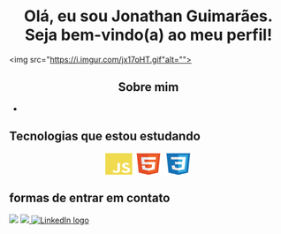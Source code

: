 
<body>


<h1 align= "center"> Olá, eu sou Jonathan Guimarães. Seja bem-vindo(a) ao meu perfil! </h1>

<img src="https://i.imgur.com/jx17oHT.gif"alt="">





<h2 align="center"> Sobre mim </h2>

<div>


<ul>
<li></li>
</ul>
</div>


<h2>Tecnologias que estou estudando</h2>
<div align="center" style="display: inline_block">
<img align="center" alt="Jonathan-Js" height="40" width="50" src="https://raw.githubusercontent.com/devicons/devicon/master/icons/javascript/javascript-plain.svg">
<img align="center" alt="Jonathan-HTML" height="40" width="50" src="https://raw.githubusercontent.com/devicons/devicon/master/icons/html5/html5-original.svg">
<img align="center" alt="Jonathan-CSS" height="40" width="50" src="https://raw.githubusercontent.com/devicons/devicon/master/icons/css3/css3-original.svg">
</div> 
<h2>formas de entrar em contato</h2>
<div>
<a href="mailto:guimaraesjonathan92@gmail.com" target="_blank"><img src="https://img.shields.io/badge/Gmail-D14836?style=for-the-badge&logo=gmail&logoColor=white"></a>
<a href="https://www.instagram.com/jonathanguimaraeslo/" target="_blank"><img src="https://img.shields.io/badge/Instagram-E4405F?style=for-the-badge&logo=instagram&logoColor=white"> </a>
<a href="https://www.linkedin.com/in/jonathan-guimar%C3%A3es-984b69219/"><img src="https://img.shields.io/badge/LinkedIn-282C34?logo=linkedin&logoColor=white" alt="LinkedIn logo" title="LinkedIn" height="28" /></a>
<img src="https://giphy.com/gifs/UbisoftFR-valhalla-acv-assassinscreedvalhalla-IeXoLjRPLh0G2FlQ1Z" alt="">
</div>
</body>
